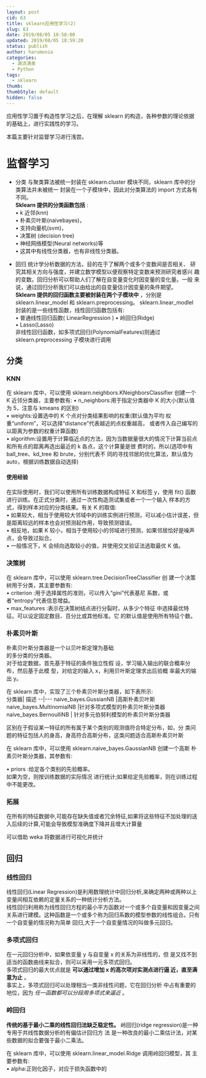 ```yaml
---
layout: post
cid: 63
title: sklearn应用性学习(2)
slug: 63
date: 2019/08/05 18:58:00
updated: 2019/08/05 18:59:20
status: publish
author: harumonia
categories:
  - 源流清泉
  - Python
tags:
  - sklearn
thumb:
thumbStyle: default
hidden: false
---
```


应用性学习置于构造性学习之后，在理解 sklearn 的构造，各种参数的理论依据的基础上，进行实践性的学习。

本篇主要针对监督学习进行浅尝。

<!-- more -->

# 监督学习

- 分类
  与聚类算法被统一封装在 sklearn.cluster 模块不同，sklearn 库中的分类算法并未被统一 封装在一个子模块中，因此对分类算法的 import 方式各有不同。  
  **Sklearn 提供的分类函数包括** :  
  • k 近邻(knn)  
  • 朴素贝叶斯(naivebayes)，  
  • 支持向量机(svm)，  
  • 决策树 (decision tree)  
  • 神经网络模型(Neural networks)等  
  • 这其中有线性分类器，也有非线性分类器。

- 回归
  统计学分析数据的方法，目的在于了解两个或多个变数间是否相关、 研究其相关方向与强度，并建立数学模型以便观察特定变数来预测研究者感兴 趣的变数。回归分析可以帮助人们了解在自变量变化时因变量的变化量。一般 来说，通过回归分析我们可以由给出的自变量估计因变量的条件期望。  
  **Sklearn 提供的回归函数主要被封装在两个子模块中** ，分别是 sklearn.linear_model 和 sklearn.preprocessing。 sklearn.linear_modlel 封装的是一些线性函数，线性回归函数包括有:  
  • 普通线性回归函数( LinearRegression ) • 岭回归(Ridge)  
  • Lasso(Lasso)  
  非线性回归函数，如多项式回归(PolynomialFeatures)则通过 sklearn.preprocessing 子模块进行调用

## 分类

### KNN

在 sklearn 库中，可以使用 sklearn.neighbors.KNeighborsClassifier 创建一个 K 近邻分类器，主要参数有:
• n_neighbors:用于指定分类器中 K 的大小(默认值为 5，注意与 kmeans 的区别)  
• weights:设置选中的 K 个点对分类结果影响的权重(默认值为平均 权重“uniform”，可以选择“distance”代表越近的点权重越高， 或者传入自己编写的以距离为参数的权重计算函数)  
• algorithm:设置用于计算临近点的方法，因为当数据量很大的情况下计算当前点和所有点的距离再选出最近的 k 各点，这个计算量是很 费时的，所以(选项中有 ball_tree、kd_tree 和 brute，分别代表不 同的寻找邻居的优化算法，默认值为 auto，根据训练数据自动选择)

#### 使用经验

在实际使用时，我们可以使用所有训练数据构成特征 X 和标签 y，使用 fit() 函数进行训练。在正式分类时，通过一次性构造测试集或者一个一个输入 样本的方式，得到样本对应的分类结果。有关 K 的取值:  
• 如果较大，相当于使用较大邻域中的训练实例进行预测，可以减小估计误差，但是距离较远的样本也会对预测起作用，导致预测错误。  
• 相反地，如果 K 较小，相当于使用较小的邻域进行预测，如果邻居恰好是噪声点，会导致过拟合。  
• 一般情况下，K 会倾向选取较小的值，并使用交叉验证法选取最优 K 值。

### 决策树

在 sklearn 库中，可以使用 sklearn.tree.DecisionTreeClassifier 创 建一个决策树用于分类，其主要参数有:  
• criterion :用于选择属性的准则，可以传入“gini”代表基尼 系数，或者“entropy”代表信息增益。  
• max_features :表示在决策树结点进行分裂时，从多少个特征 中选择最优特征。可以设定固定数目、百分比或其他标准。它 的默认值是使用所有特征个数。

### 朴素贝叶斯

朴素贝叶斯分类器是一个以贝叶斯定理为基础  
的多分类的分类器。  
对于给定数据，首先基于特征的条件独立性假 设，学习输入输出的联合概率分布，然后基于此模 型，对给定的输入 x，利用贝叶斯定理求出后验概 率最大的输出 y。

在 sklearn 库中，实现了三个朴素贝叶斯分类器，如下表所示:  
分类器| 描述
--|---
naive_bayes.GussianNB |高斯朴素贝叶斯
naive_bayes.MultinomialNB |针对多项式模型的朴素贝叶斯分类器
naive_bayes.BernoulliNB | 针对多元伯努利模型的朴素贝叶斯分类器

区别在于假设某一特征的所有属于某个类别的观测值符合特定分布，如，分 类问题的特征包括人的身高，身高符合高斯分布，这类问题适合高斯朴素贝叶斯

在 sklearn 库中，可以使用 sklearn.naive_bayes.GaussianNB 创建一个高斯 朴素贝叶斯分类器，其参数有:

• priors :给定各个类别的先验概率。  
如果为空，则按训练数据的实际情况 进行统计;如果给定先验概率，则在训练过程中不能更改。

### 拓展

在所有的特征数据中,可能存在缺失值或者冗余特征,如果将这些特征不加处理的送入后续的计算,可能会导致模型准确度下降并且增大计算量

可以借助 weka 将数据进行可视化并统计

## 回归

### 线性回归

线性回归(Linear Regression)是利用数理统计中回归分析,来确定两种或两种以上变量间相互依赖的定量关系的一种统计分析方法。  
线性回归利用称为线性回归方程的最小平方函数对一个或多个自变量和因变量之间关系进行建模。这种函数是一个或多个称为回归系数的模型参数的线性组合。只有一个自变量的情况称为简单 回归,大于一个自变量情况的叫做多元回归。

### 多项式回归

在一元回归分析中，如果依变量 y 与自变量 x 的关系为非线性的，但 是又找不到适当的函数曲线来拟合，则可以采用一元多项式回归。  
多项式回归的最大优点就是 **可以通过增加 x 的高次项对实测点进行逼 近，直至满意为止** 。  
事实上，多项式回归可以处理相当一类非线性问题，它在回归分析 中占有重要的地位，因为 _任一函数都可以分段用多项式来逼近_ 。

### 岭回归

**传统的基于最小二乘的线性回归法缺乏稳定性。**
岭回归(ridge regression)是一种专用于共线性数据分析的有偏估计回归方 法
是一种改良的最小二乘估计法，对某些数据的拟合要强于最小二乘法。

在 sklearn 库中，可以使用 sklearn.linear_model.Ridge 调用岭回归模型，其 主要参数有:  
• alpha:正则化因子，对应于损失函数中的
